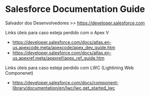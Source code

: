 # Salesforce Documentation Guide

Salvador dos Desenvolvedores >> https://developer.salesforce.com

Links úteis para caso esteja perdido com o Apex V
* https://developer.salesforce.com/docs/atlas.en-us.apexcode.meta/apexcode/apex_dev_guide.htm
* https://developer.salesforce.com/docs/atlas.en-us.apexref.meta/apexref/apex_ref_guide.htm

Links úteis para caso esteja perdido com LWC (Lightining Web Componenet)
* https://developer.salesforce.com/docs/component-library/documentation/en/lwc/lwc.get_started_lwc